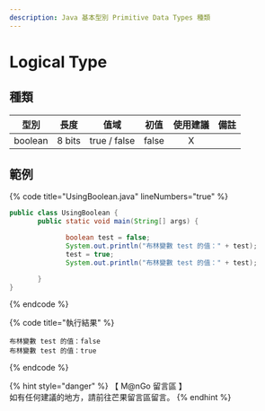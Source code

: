 ```yaml
---
description: Java 基本型別 Primitive Data Types 種類
---
```


# Logical Type

## 種類

|    型別   |   長度   |      值域      |   初值  | 使用建議 |  備註 |
| :-----: | :----: | :----------: | :---: | :--: | :-: |
| boolean | 8 bits | true / false | false |   X  |     |

## 範例

{% code title="UsingBoolean.java" lineNumbers="true" %}
```java
public class UsingBoolean {
       public static void main(String[] args) {

              boolean test = false;
              System.out.println("布林變數 test 的值：" + test);
              test = true;
              System.out.println("布林變數 test 的值：" + test);

       }
}
```
{% endcode %}

{% code title="執行結果" %}
```
布林變數 test 的值：false
布林變數 test 的值：true
```
{% endcode %}

{% hint style="danger" %}
【 M@nGo 留言區 】\
如有任何建議的地方，請前往芒果留言區留言。
{% endhint %}
